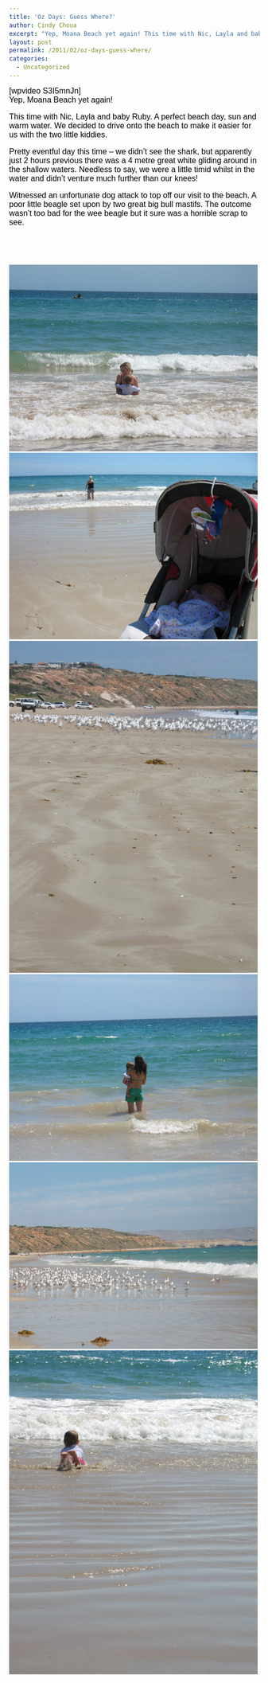 ```yaml
---
title: 'Oz Days: Guess Where?'
author: Cindy Choua
excerpt: "Yep, Moana Beach yet again! This time with Nic, Layla and baby Ruby. A perfect beach day, sun and warm water. We decided to drive onto the beach to make it easier for us with the two little kiddies. Pretty eventful day this time - we didn't see th..."
layout: post
permalink: /2011/02/oz-days-guess-where/
categories:
  - Uncategorized
---
```

<div style="font-family:arial, helvetica, sans-serif;font-size:12pt;color:#000000;">
  <div>
    [wpvideo S3I5mnJn]<br /> Yep, Moana Beach yet again!
  </div>
  
  <p />
  
  <div>
    This time with Nic, Layla and baby Ruby. A perfect beach day, sun and warm water. We decided to drive onto the beach to make it easier for us with the two little kiddies.
  </div>
  
  <p />
  
  <div>
    Pretty eventful day this time &#8211; we didn&#8217;t see the shark, but apparently just 2 hours previous there was a 4 metre great white gliding around in the shallow waters. Needless to say, we were a little timid whilst in the water and didn&#8217;t venture much further than our knees!
  </div>
  
  <p />
  
  <div>
    Witnessed an unfortunate dog attack to top off our visit to the beach. A poor little beagle set upon by two great big bull mastifs. The outcome wasn&#8217;t too bad for the wee beagle but it sure was a horrible scrap to see.
  </div>
</div>

&nbsp;

&nbsp; 

<div class='p_embed p_image_embed'>
  <a href="/wp-content/uploads/2011/02/img_5253-scaled-1000.jpg"><img alt="Img_5253" height="375" src="/wp-content/uploads/2011/02/img_5253-scaled-1000.jpg?w=300" width="500" /></a><a href="/wp-content/uploads/2011/02/img_5256-scaled-1000.jpg"><img alt="Img_5256" height="375" src="/wp-content/uploads/2011/02/img_5256-scaled-1000.jpg?w=300" width="500" /></a><a href="/wp-content/uploads/2011/02/img_5258-scaled-1000.jpg"><img alt="Img_5258" height="667" src="/wp-content/uploads/2011/02/img_5258-scaled-1000.jpg?w=225" width="500" /></a><a href="/wp-content/uploads/2011/02/img_5260-scaled-1000.jpg"><img alt="Img_5260" height="375" src="/wp-content/uploads/2011/02/img_5260-scaled-1000.jpg?w=300" width="500" /></a><a href="/wp-content/uploads/2011/02/img_5283-scaled-1000.jpg"><img alt="Img_5283" height="375" src="/wp-content/uploads/2011/02/img_5283-scaled-1000.jpg?w=300" width="500" /></a><a href="/wp-content/uploads/2011/02/img_5285-scaled-1000.jpg"><img alt="Img_5285" height="651" src="/wp-content/uploads/2011/02/img_5285-scaled-1000.jpg?w=230" width="500" /></a>
</div>